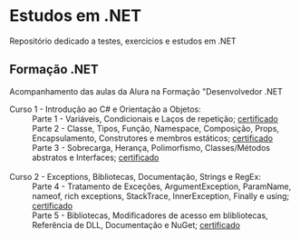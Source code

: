 # Estudos em .NET

Repositório dedicado a testes, exercicios e estudos em .NET

## Formação .NET
Acompanhamento das aulas da Alura na Formação "Desenvolvedor .NET

<dl>
    <dt>Curso 1 - Introdução ao C# e Orientação a Objetos: </dt>
    <dd>Parte 1 - Variáveis, Condicionais e Laços de repetição; <a href="https://cursos.alura.com.br/certificate/CodexZombie/csharp-parte-1-primeiros-passos" target="_blank">certificado</a></dd>
    <dd>Parte 2 - Classe, Tipos, Função, Namespace, Composição, Props, Encapsulamento, Construtores e membros estáticos; <a href="https://cursos.alura.com.br/certificate/CodexZombie/csharp-parte-2-introducao-orientacao-objetos" target="_blank">certificado</a></dd>
    <dd>Parte 3 - Sobrecarga, Herança, Polimorfismo, Classes/Métodos abstratos e Interfaces; <a href="https://cursos.alura.com.br/certificate/CodexZombie/csharp-parte-3-heranca-interfaces-polimorfismo" target="_blank">certificado</a></dd>
    <br>
    <dt>Curso 2 - Exceptions, Bibliotecas, Documentação, Strings e RegEx:<dt>
    <dd>Parte 4 - Tratamento de Exceções, ArgumentException, ParamName, nameof, rich exceptions, StackTrace, InnerException, Finally e using; <a href="https://cursos.alura.com.br/certificate/CodexZombie/csharp-parte-4-excecoes" target="_blank">certificado</a></dd>
    <dd>Parte 5 - Bibliotecas, Modificadores de acesso em blibliotecas, Referência de DLL, Documentação e NuGet; <a href="https://cursos.alura.com.br/certificate/CodexZombie/csharp-biblioteca-dll-documentacao-nuget" target="_blank">certificado</a></dd>
<!--
    <dd>Parte 6 - Strings, Metodos e Propiedades, metodos de manipulação, Expressões Regulares e Class Object; <a href="" target="_blank">certificado</a></dd>
    <br>
    <dt>Curso 3 - Listas:</dt>
    <dd>Parte 7 - Array, Indexadores, arg params, Genéricos; <a href="" target="_blank">certificado</a></dd>
    <dd>Parte 8 - List&lt;T&gt;, métodos de extensão, VAR, Sort, IComparable, IComparer, OrderBy, Exp. Lambda, Linq e Where; <ahref="" target="_blank">certificado</a></dd>
    <dd>Parte 9 - FileStream, StreamReader, StramWriter (Parse), Flush, Binarios, Console Streams; <a href="" target="_blank">certificado</a></dd>
    <br>
    <dt>Curso 4 - Banco de Dados com Entity Framework Core:</dt>
    <dd>Parte 10 - Manipulação de objetos, SQL, modelo de classes, cardinalidade, consultas; <a href="" target="_blank">certificado</a></dd>
    <br>
    <dt>Curso 5 - Web / ASP.NET Core MVC:</dt>
    <dd>Parte 12 - Servidor web, requisições, roteamento do AspNet Core, UX, MVC; <a href="" target="_blank">certificado</a></dd>
    <dd>Parte 13 - Projeto: aplicação e-commerce com banco de dados, catálogo de produtos, Session e carrinho; <a href="" target="_blank">certificado</a></dd>
    <dd>Parte 14 - AJAX, Formulário e gravação dos dados; <a href="" target="_blank">certificado</a></dd>
-->
</dl>
